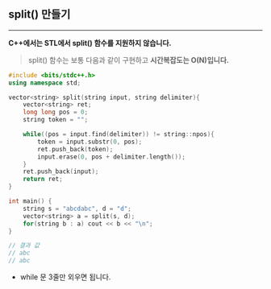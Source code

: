 ## split() 만들기 
***

**C++에서는 STL에서 split() 함수를 지원하지 않습니다.**

> split() 함수는 보통 다음과 같이 구현하고 **시간복잡도는 O(N)입니다.**
```c++
#include <bits/stdc++.h>
using namespace std;

vector<string> split(string input, string delimiter){
    vector<string> ret;
    long long pos = 0;
    string token = "";

    while((pos = input.find(delimiter)) != string::npos){
        token = input.substr(0, pos);
        ret.push_back(token);
        input.erase(0, pos + delimiter.length());
    }
    ret.push_back(input);
    return ret;
}

int main() {
    string s = "abcdabc", d = "d";
    vector<string> a = split(s, d);
    for(string b : a) cout << b << "\n";
}

// 결과 값
// abc
// abc
```

* while 문 3줄만 외우면 됩니다.

